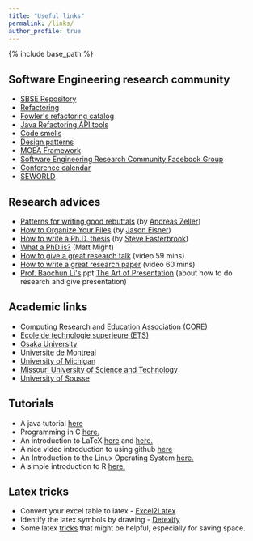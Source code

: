 ```yaml
---
title: "Useful links"
permalink: /links/
author_profile: true
---
```


{% include base_path %}


## Software Engineering research community

* [SBSE Repository](http://crestweb.cs.ucl.ac.uk/resources/sbse_repository/repository.html)
* [Refactoring](https://refactoring.com/)
* [Fowler's refactoring catalog](https://refactoring.com/catalog/)
* [Java Refactoring API tools](https://code.google.com/archive/p/flexible-refactoring-tools/wikis/JavaRefactoringAPIRelatedMaterials.wiki)
* [Code smells](https://sourcemaking.com/antipatterns)
* [Design patterns](https://sourcemaking.com/design_patterns)
* [MOEA Framework](http://moeaframework.org/)
* [Software Engineering Research Community Facebook Group](https://www.facebook.com/groups/softengcom/)
* [Conference calendar](https://www.computer.org/conferences/calendar?platform=hootsuite)
* [SEWORLD](https://www.sigsoft.org/resources/seworld.html)




## Research advices

* [Patterns for writing good rebuttals](https://andreas-zeller.info/2012/10/01/patterns-for-writing-good-rebuttals.html) (by [Andreas Zeller](https://andreas-zeller.info/))
* [How to Organize Your Files](http://www.cs.jhu.edu/%7Ejason/advice/how-to-organize-your-files.html) (by [Jason Eisner](http://www.cs.jhu.edu/%7Ejason/))
* [How to write a Ph.D. thesis](http://www.cs.toronto.edu/%7Esme/presentations/thesiswriting.pdf) (by [Steve Easterbrook](http://www.cs.toronto.edu/~sme/))
* [What a PhD is?](http://matt.might.net/articles/phd-school-in-pictures/) (Matt Might)
* [How to give a great research talk](https://www.microsoft.com/en-us/research/video/phd-how-to-give-a-great-research-talk/?from=http%3A%2F%2Fresearch.microsoft.com%2Fapps%2Fvideo%2Fdefault.aspx%3Fid%3D168648) (video 59 mins)
* [How to write a great research paper](https://www.microsoft.com/en-us/research/video/phd-how-to-write-a-great-research-paper/?from=http%3A%2F%2Fresearch.microsoft.com%2Fapps%2Fvideo%2Fdefault.aspx%3Fid%3D168649) (video 60 mins)
* [Prof. Baochun Li's](https://iqua.ece.toronto.edu/bli/) ppt [The Art of Presentation](http://weiemmazhang.me/doc/TheArtofPresentation.pdf) (about how to do research and give presentation)



## Academic links

* [Computing Research and Education Association (CORE)](http://portal.core.edu.au/conf-ranks/)
* [Ecole de technologie superieure (ETS)](https://www.etsmtl.ca/)
* [Osaka University](http://www.osaka-u.ac.jp/en)
* [Universite de Montreal](https://www.umontreal.ca/en/)
* [University of Michigan](https://umdearborn.edu/)
* [Missouri University of Science and Technology](https://www.mst.edu/)
* [University of Sousse](http://www.uc.rnu.tn/)

 
## Tutorials

* A java tutorial [here](https://www.youtube.com/watch?v=TBWX97e1E9g&list=PLE7E8B7F4856C9B19&index=1)
* Programming in C [here.](http://www.java2s.com/Tutorial/C/CatalogC.htm)
* An introduction to LaTeX [here](https://www.andy-roberts.net/writing/latex) and [here.](https://www-users.york.ac.uk/~pjh503/LaTeX/contents.html)
* A nice video introduction to using github [here](https://www.youtube.com/watch?v=0fKg7e37bQE)
* An Introduction to the Linux Operating System [here.](https://www-users.york.ac.uk/~pjh503/linux/linux.html)
* A simple introduction to R [here.](https://www.math.csi.cuny.edu/Statistics/R/simpleR/index.html)

 
## Latex tricks

* Convert your excel table to latex - [Excel2Latex](https://www.ctan.org/tex-archive/support/excel2latex/)
* Identify the latex symbols by drawing - [Detexify](http://detexify.kirelabs.org/classify.html)
* Some latex [tricks](https://gurmeet.net/computer-science/latex-tips-n-tricks-for-conference-papers/) that might be helpful, especially for saving space.

 


